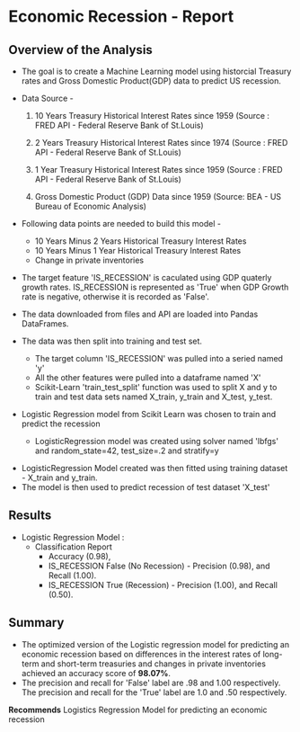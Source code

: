# Economic Recession - Report 

## Overview of the Analysis

* The goal is to create a Machine Learning model using historcial Treasury rates and Gross Domestic Product(GDP) data to predict US recession.

* Data Source - 

  1. 10 Years Treasury Historical Interest Rates since 1959 (Source : FRED API - Federal Reserve Bank of St.Louis)
  
  2. 2 Years Treasury Historical Interest Rates since 1974 (Source : FRED API - Federal Reserve Bank of St.Louis)
  
  3. 1 Year Treasury Historical Interest Rates since 1959 (Source : FRED API - Federal Reserve Bank of St.Louis)
  
  4. Gross Domestic Product (GDP) Data since 1959 (Source: BEA - US Bureau of Economic Analysis)

* Following data points are needed to build this model - 
 
  - 10 Years Minus 2 Years Historical Treasury Interest Rates
  - 10 Years Minus 1 Year Historical Treasury Interest Rates
  - Change in private inventories
   
* The target feature 'IS_RECESSION' is caculated using GDP quaterly growth rates. IS_RECESSION is represented as 'True' when GDP Growth rate is negative, otherwise it is recorded as 'False'.

* The data downloaded from files and API are loaded into Pandas DataFrames.

* The data was then split into training and test set.
  - The target column 'IS_RECESSION' was pulled into a seried named 'y'
  - All the other features were pulled into a dataframe named 'X'
  - Scikit-Learn 'train_test_split' function was used to split X and y to train and test data sets named X_train, y_train and X_test, y_test.

* Logistic Regression model from Scikit Learn was chosen to train and predict the recession
  - LogisticRegression model was created using solver named 'lbfgs' and random_state=42, test_size=.2 and stratify=y
 - LogisticRegression Model created was then fitted using training dataset - X_train and y_train.
  - The model is then used to predict recession of test dataset 'X_test'

## Results

* Logistic Regression Model :
    * Classification Report
      - Accuracy (0.98), 
      - IS_RECESSION False (No Recession) - Precision (0.98), and Recall (1.00).
      - IS_RECESSION True (Recession) - Precision (1.00), and Recall (0.50).

## Summary

* The optimized version of the Logistic regression model for predicting an economic recession based on differences in the interest rates of long-term and short-term treasuries and changes in private inventories achieved an accuracy score of **98.07%**. 
* The precision and recall for 'False' label are .98 and 1.00 respectively. The precision and recall for the 'True' label are 1.0 and .50 respectively.



**Recommends** Logistics Regression Model for predicting an economic recession

